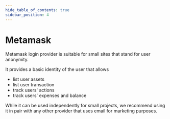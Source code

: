 ```yaml
---
hide_table_of_contents: true
sidebar_position: 4
---
```


# Metamask

Metamask login provider is suitable for small sites that stand for user anonymity.

It provides a basic identity of the user that allows

- list user assets
- list user transaction
- track users' actions
- track users' expenses and balance

While it can be used independently for small projects, we recommend using it in pair with any other provider that uses
email for marketing purposes.
